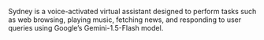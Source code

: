 Sydney is a voice-activated virtual assistant designed to perform tasks such as web browsing, playing music, fetching news, and responding to user queries using Google’s Gemini-1.5-Flash
model.
